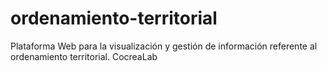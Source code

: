 # ordenamiento-territorial
Plataforma Web para la visualización y gestión de información referente al ordenamiento territorial. CocreaLab
